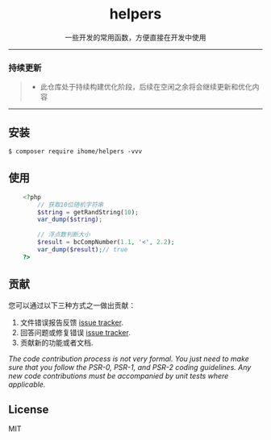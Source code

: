 <h1 align="center"> helpers </h1>

<p align="center"> 一些开发的常用函数，方便直接在开发中使用 </p>

---

### 持续更新

> * 此仓库处于持续构建优化阶段，后续在空闲之余将会继续更新和优化内容

---

## 安装

```shell
$ composer require ihome/helpers -vvv
```

## 使用

```php
    <?php 
        // 获取10位随机字符串
        $string = getRandString(10);
        var_dump($string);
        
        // 浮点数判断大小
        $result = bcCompNumber(1.1, '<', 2.2);
        var_dump($result);// true
    ?>
```

## 贡献

您可以通过以下三种方式之一做出贡献：

1. 文件错误报告反馈 [issue tracker](https://github.com/ihome/helpers/issues).
2. 回答问题或修复错误 [issue tracker](https://github.com/ihome/helpers/issues).
3. 贡献新的功能或者文档.

_The code contribution process is not very formal. You just need to make sure that you follow the PSR-0, PSR-1, and PSR-2 coding guidelines. Any new code contributions must be accompanied by unit tests where applicable._

## License

MIT